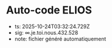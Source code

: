 # Auto-code ELIOS
- ts: 2025-10-24T03:32:24.729Z
- sig: ∞.je.toi.nous.432.528
- note: fichier généré automatiquement